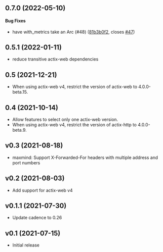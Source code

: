 <a name="0.7.0"></a>
## 0.7.0 (2022-05-10)


#### Bug Fixes

*   have with_metrics take an Arc<dyn CountedExt> (#48) ([81b3b0f2](https://github.com/mozilla-services/common-rs/commit/81b3b0f292c8036e44396507f03c723c561e6891), closes [#47](https://github.com/mozilla-services/common-rs/issues/47))


<a name="0.5.1"></a>

## 0.5.1 (2022-01-11)

- reduce transitive actix-web dependencies

<a name="0.5"></a>

## 0.5 (2021-12-21)

- When using actix-web v4, restrict the version of actix-web to 4.0.0-beta.15.

<a name="0.4"></a>

## 0.4 (2021-10-14)

- Allow features to select only one actix-web version.
- When using actix-web v4, restrict the version of actix-http to 4.0.0-beta.9.

<a name="v0.3"></a>

## v0.3 (2021-08-18)

- maxmind: Support X-Forwarded-For headers with multiple address and port
  numbers

<a name="v0.2"></a>

## v0.2 (2021-08-03)

- Add support for actix-web v4

<a name="v0.1.1"></a>

## v0.1.1 (2021-07-30)

- Update cadence to 0.26

<a name="v0.1"></a>

## v0.1 (2021-07-15)

- Initial release

